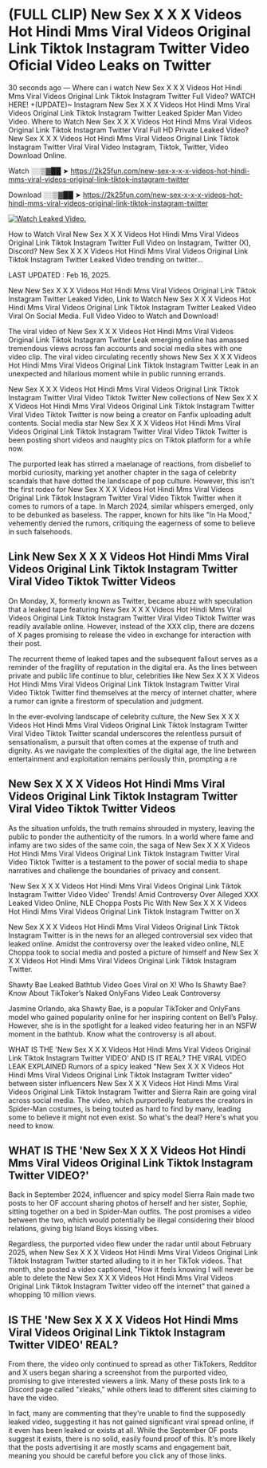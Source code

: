 # (FULL CLIP) New Sex X X X Videos Hot Hindi Mms Viral Videos Original Link Tiktok Instagram Twitter Video Oficial Video Leaks on Twitter

30 seconds ago — Where can i watch New Sex X X X Videos Hot Hindi Mms Viral Videos Original Link Tiktok Instagram Twitter Full Video? WATCH HERE! +(UPDATE)~ Instagram New Sex X X X Videos Hot Hindi Mms Viral Videos Original Link Tiktok Instagram Twitter Leaked Spider Man Video Video. Where to Watch New Sex X X X Videos Hot Hindi Mms Viral Videos Original Link Tiktok Instagram Twitter Viral Full HD Private Leaked Video? New Sex X X X Videos Hot Hindi Mms Viral Videos Original Link Tiktok Instagram Twitter Viral Viral Video Instagram, Tiktok, Twitter, Video Download Online.

Watch ░░▒▓██ ➤ https://2k25fun.com/new-sex-x-x-x-videos-hot-hindi-mms-viral-videos-original-link-tiktok-instagram-twitter

Download ░░▒▓██ ➤ https://2k25fun.com/new-sex-x-x-x-videos-hot-hindi-mms-viral-videos-original-link-tiktok-instagram-twitter

[![Watch Leaked Video.](https://miro.medium.com/v2/resize:fit:828/format:webp/1*cilzJN44JGOrTw9NJCrNHA.gif "Watch Leaked Video")](https://2k25fun.com/new-sex-x-x-x-videos-hot-hindi-mms-viral-videos-original-link-tiktok-instagram-twitter)

How to Watch Viral New Sex X X X Videos Hot Hindi Mms Viral Videos Original Link Tiktok Instagram Twitter Full Video on Instagram, Twitter (X), Discord? New Sex X X X Videos Hot Hindi Mms Viral Videos Original Link Tiktok Instagram Twitter Leaked Video trending on twitter...

LAST UPDATED : Feb 16, 2025.

New New Sex X X X Videos Hot Hindi Mms Viral Videos Original Link Tiktok Instagram Twitter Leaked Video, Link to Watch New Sex X X X Videos Hot Hindi Mms Viral Videos Original Link Tiktok Instagram Twitter Leaked Video Viral On Social Media. Full Video Video to Watch and Download!

The viral video of New Sex X X X Videos Hot Hindi Mms Viral Videos Original Link Tiktok Instagram Twitter Leak emerging online has amassed tremendous views across fan accounts and social media sites with one video clip. The viral video circulating recently shows New Sex X X X Videos Hot Hindi Mms Viral Videos Original Link Tiktok Instagram Twitter Leak in an unexpected and hilarious moment while in public running errands.

New Sex X X X Videos Hot Hindi Mms Viral Videos Original Link Tiktok Instagram Twitter Viral Video Tiktok Twitter New collections of New Sex X X X Videos Hot Hindi Mms Viral Videos Original Link Tiktok Instagram Twitter Viral Video Tiktok Twitter is now being a creator on Fanfix uploading adult contents. Social media star New Sex X X X Videos Hot Hindi Mms Viral Videos Original Link Tiktok Instagram Twitter Viral Video Tiktok Twitter is been posting short videos and naughty pics on Tiktok platform for a while now.

The purported leak has stirred a maelanage of reactions, from disbelief to morbid curiosity, marking yet another chapter in the saga of celebrity scandals that have dotted the landscape of pop culture. However, this isn't the first rodeo for New Sex X X X Videos Hot Hindi Mms Viral Videos Original Link Tiktok Instagram Twitter Viral Video Tiktok Twitter when it comes to rumors of a tape. In March 2024, similar whispers emerged, only to be debunked as baseless. The rapper, known for hits like "In Ha Mood," vehemently denied the rumors, critiquing the eagerness of some to believe in such falsehoods.

## Link New Sex X X X Videos Hot Hindi Mms Viral Videos Original Link Tiktok Instagram Twitter Viral Video Tiktok Twitter Videos

On Monday, X, formerly known as Twitter, became abuzz with speculation that a leaked tape featuring New Sex X X X Videos Hot Hindi Mms Viral Videos Original Link Tiktok Instagram Twitter Viral Video Tiktok Twitter was readily available online. However, instead of the XXX clip, there are dozens of X pages promising to release the video in exchange for interaction with their post.

The recurrent theme of leaked tapes and the subsequent fallout serves as a reminder of the fragility of reputation in the digital era. As the lines between private and public life continue to blur, celebrities like New Sex X X X Videos Hot Hindi Mms Viral Videos Original Link Tiktok Instagram Twitter Viral Video Tiktok Twitter find themselves at the mercy of internet chatter, where a rumor can ignite a firestorm of speculation and judgment.

In the ever-evolving landscape of celebrity culture, the New Sex X X X Videos Hot Hindi Mms Viral Videos Original Link Tiktok Instagram Twitter Viral Video Tiktok Twitter scandal underscores the relentless pursuit of sensationalism, a pursuit that often comes at the expense of truth and dignity. As we navigate the complexities of the digital age, the line between entertainment and exploitation remains perilously thin, prompting a re

##  New Sex X X X Videos Hot Hindi Mms Viral Videos Original Link Tiktok Instagram Twitter Viral Video Tiktok Twitter Videos

As the situation unfolds, the truth remains shrouded in mystery, leaving the public to ponder the authenticity of the rumors. In a world where fame and infamy are two sides of the same coin, the saga of New Sex X X X Videos Hot Hindi Mms Viral Videos Original Link Tiktok Instagram Twitter Viral Video Tiktok Twitter is a testament to the power of social media to shape narratives and challenge the boundaries of privacy and consent.

'New Sex X X X Videos Hot Hindi Mms Viral Videos Original Link Tiktok Instagram Twitter Video Video' Trends! Amid Controversy Over Alleged XXX Leaked Video Online, NLE Choppa Posts Pic With New Sex X X X Videos Hot Hindi Mms Viral Videos Original Link Tiktok Instagram Twitter on X

New Sex X X X Videos Hot Hindi Mms Viral Videos Original Link Tiktok Instagram Twitter is in the news for an alleged controversial sex video that leaked online. Amidst the controversy over the leaked video online, NLE Choppa took to social media and posted a picture of himself and New Sex X X X Videos Hot Hindi Mms Viral Videos Original Link Tiktok Instagram Twitter.

Shawty Bae Leaked Bathtub Video Goes Viral on X! Who Is Shawty Bae? Know About TikToker’s Naked OnlyFans Video Leak Controversy

Jasmine Orlando, aka Shawty Bae, is a popular TikToker and OnlyFans model who gained popularity online for her inspiring content on Bell’s Palsy. However, she is in the spotlight for a leaked video featuring her in an NSFW moment in the bathtub. Know what the controversy is all about.

WHAT IS THE 'New Sex X X X Videos Hot Hindi Mms Viral Videos Original Link Tiktok Instagram Twitter VIDEO' AND IS IT REAL? THE VIRAL VIDEO LEAK EXPLAINED Rumors of a spicy leaked "New Sex X X X Videos Hot Hindi Mms Viral Videos Original Link Tiktok Instagram Twitter video" between sister influencers New Sex X X X Videos Hot Hindi Mms Viral Videos Original Link Tiktok Instagram Twitter and Sierra Rain are going viral across social media. The video, which purportedly features the creators in Spider-Man costumes, is being touted as hard to find by many, leading some to believe it might not even exist. So what's the deal? Here's what you need to know.

## WHAT IS THE 'New Sex X X X Videos Hot Hindi Mms Viral Videos Original Link Tiktok Instagram Twitter VIDEO?'

Back in September 2024, influencer and spicy model Sierra Rain made two posts to her OF account sharing photos of herself and her sister, Sophie, sitting together on a bed in Spider-Man outfits. The post promises a video between the two, which would potentially be illegal considering their blood relations, giving big Island Boys kissing vibes.

Regardless, the purported video flew under the radar until about February 2025, when New Sex X X X Videos Hot Hindi Mms Viral Videos Original Link Tiktok Instagram Twitter started alluding to it in her TikTok videos. That month, she posted a video captioned, "How it feels knowing I will never be able to delete the New Sex X X X Videos Hot Hindi Mms Viral Videos Original Link Tiktok Instagram Twitter video off the internet" that gained a whopping 10 million views.

## IS THE 'New Sex X X X Videos Hot Hindi Mms Viral Videos Original Link Tiktok Instagram Twitter VIDEO' REAL?

From there, the video only continued to spread as other TikTokers, Redditor and X users began sharing a screenshot from the purported video, promising to give interested viewers a link. Many of these posts link to a Discord page called "xleaks," while others lead to different sites claiming to have the video.

In fact, many are commenting that they're unable to find the supposedly leaked video, suggesting it has not gained significant viral spread online, if it even has been leaked or exists at all. While the September OF posts suggest it exists, there is no solid, easily found proof of this. It's more likely that the posts advertising it are mostly scams and engagement bait, meaning you should be careful before you click any of those links.